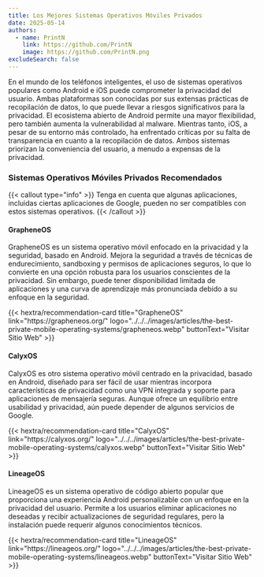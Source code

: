 ```yaml
---
title: Los Mejores Sistemas Operativos Móviles Privados
date: 2025-05-14
authors:
  - name: PrintN
    link: https://github.com/PrintN
    image: https://github.com/PrintN.png
excludeSearch: false
---
```

En el mundo de los teléfonos inteligentes, el uso de sistemas operativos populares como Android e iOS puede comprometer la privacidad del usuario. Ambas plataformas son conocidas por sus extensas prácticas de recopilación de datos, lo que puede llevar a riesgos significativos para la privacidad. El ecosistema abierto de Android permite una mayor flexibilidad, pero también aumenta la vulnerabilidad al malware. Mientras tanto, iOS, a pesar de su entorno más controlado, ha enfrentado críticas por su falta de transparencia en cuanto a la recopilación de datos. Ambos sistemas priorizan la conveniencia del usuario, a menudo a expensas de la privacidad.

### Sistemas Operativos Móviles Privados Recomendados
{{< callout type="info" >}}
  Tenga en cuenta que algunas aplicaciones, incluidas ciertas aplicaciones de Google, pueden no ser compatibles con estos sistemas operativos.
{{< /callout >}}

#### GrapheneOS
GrapheneOS es un sistema operativo móvil enfocado en la privacidad y la seguridad, basado en Android. Mejora la seguridad a través de técnicas de endurecimiento, sandboxing y permisos de aplicaciones seguros, lo que lo convierte en una opción robusta para los usuarios conscientes de la privacidad. Sin embargo, puede tener disponibilidad limitada de aplicaciones y una curva de aprendizaje más pronunciada debido a su enfoque en la seguridad.
<div class="recommendations">
  <div class="grid">
    {{< hextra/recommendation-card title="GrapheneOS" link="https://grapheneos.org/" logo="../../../images/articles/the-best-private-mobile-operating-systems/grapheneos.webp" buttonText="Visitar Sitio Web" >}}
  </div>
</div>

#### CalyxOS
CalyxOS es otro sistema operativo móvil centrado en la privacidad, basado en Android, diseñado para ser fácil de usar mientras incorpora características de privacidad como una VPN integrada y soporte para aplicaciones de mensajería seguras. Aunque ofrece un equilibrio entre usabilidad y privacidad, aún puede depender de algunos servicios de Google.
<div class="recommendations">
  <div class="grid">
    {{< hextra/recommendation-card title="CalyxOS" link="https://calyxos.org/" logo="../../../images/articles/the-best-private-mobile-operating-systems/calyxos.webp" buttonText="Visitar Sitio Web" >}}
  </div>
</div>

#### LineageOS
LineageOS es un sistema operativo de código abierto popular que proporciona una experiencia Android personalizable con un enfoque en la privacidad del usuario. Permite a los usuarios eliminar aplicaciones no deseadas y recibir actualizaciones de seguridad regulares, pero la instalación puede requerir algunos conocimientos técnicos.
<div class="recommendations">
  <div class="grid">
    {{< hextra/recommendation-card title="LineageOS" link="https://lineageos.org/" logo="../../../images/articles/the-best-private-mobile-operating-systems/lineageos.webp" buttonText="Visitar Sitio Web" >}}
  </div>
</div>